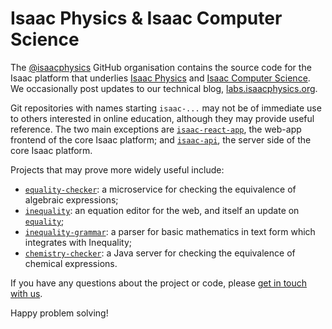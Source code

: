 # Isaac Physics & Isaac Computer Science

The [@isaacphysics](https://github.com/isaacphysics) GitHub organisation contains the source code for the Isaac platform that underlies [Isaac Physics](https://isaacphysics.org) and [Isaac Computer Science](https://isaaccomputerscience.org). We occasionally post updates to our technical blog, [labs.isaacphysics.org](https://labs.isaacphysics.org).

Git repositories with names starting `isaac-...` may not be of immediate use to others interested in online education, although they may provide useful reference. The two main exceptions are [`isaac-react-app`](https://github.com/isaacphysics/isaac-react-app), the web-app frontend of the core Isaac platform; and [`isaac-api`](https://github.com/isaacphysics/isaac-api), the server side of the core Isaac platform.

Projects that may prove more widely useful include:
 - [`equality-checker`](https://github.com/isaacphysics/equality-checker): a microservice for checking the equivalence of algebraic expressions;
 - [`inequality`](https://github.com/isaacphysics/inequality): an equation editor for the web, and itself an update on [`equality`](https://github.com/isaacphysics/equality);
 - [`inequality-grammar`](https://github.com/isaacphysics/inequality-grammar): a parser for basic mathematics in text form which integrates with Inequality;
 - [`chemistry-checker`](https://github.com/isaacphysics/chemistry-checker): a Java server for checking the equivalence of chemical expressions.

If you have any questions about the project or code, please [get in touch with us](https://isaacphysics.org/contact).

Happy problem solving!

